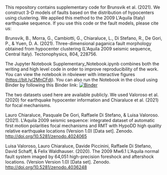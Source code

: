 This repository contains supplementary code for Brunsvik et al. (2021). We construct 3-D models of faults based on the distribution of hypocenters using clustering. We applied this method to the 2009 L'Aquila (Italy) earthquake sequence.  If you use this code or the fault models, please cite us: 

Brunsvik, B., Morra, G., Cambiotti, G., Chiaraluce, L., Di Stefano, R., De Gori, P., & Yuen, D. A. (2021). Three-dimensional paganica fault morphology obtained from hypocenter clustering (L'Aquila 2009 seismic sequence, Central Italy). Tectonophysics, 804, 228756.

The Jupyter Notebook Supplementary_Notebook.ipynb combines both the writing and high level code in order to improve reproducibility of the work. You can view the notebook in nbviewer with interactive figures (https://bit.ly/2MnCFdj). You can also run the Notebook in the cloud using Binder by following this Binder link: [![Binder](https://mybinder.org/badge_logo.svg)](https://mybinder.org/v2/gh/brennanbrunsvik/Fault-morphology-clustering/master)

The two datasets used here are available publicly. We used Valoroso et al. (2020) for earthquake hypocenter information and Chiaraluce et al. (2021) for focal mechanisms.

Lauro Chiaraluce, Pasquale De Gori, Raffaele Di Stefano, & Luisa Valoroso. (2021). L'Aquila 2009 seismic sequence: integrated dataset of automatic first motion polarities focal mechanisms and RMT with HypoDD high quality relative earthquake locations (Version 1.0) [Data set]. Zenodo. http://doi.org/10.5281/zenodo.4024065

Luisa Valoroso, Lauro Chiaraluce, Davide Piccinini, Raffaele Di Stefano, David Schaff, & Felix Waldhauser. (2020). The 2009 Mw6.1 L'Aquila normal fault system imaged by 64,051 high-precision foreshock and aftershock locations. (Version Version 1.0) [Data set]. Zenodo. http://doi.org/10.5281/zenodo.4036248



